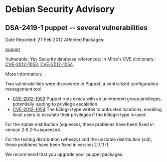 
Debian Security Advisory
========================


DSA-2419-1 puppet -- several vulnerabilities
--------------------------------------------



Date Reported:
27 Feb 2012
Affected Packages:

[puppet](https://packages.debian.org/src:puppet)

Vulnerable:
Yes
Security database references:
In Mitre's CVE dictionary: [CVE-2012-1053](https://security-tracker.debian.org/tracker/CVE-2012-1053), [CVE-2012-1054](https://security-tracker.debian.org/tracker/CVE-2012-1054).  

More information:

Two vulnerabilities were discovered in Puppet, a centralized
configuration management tool.


* [CVE-2012-1053](https://security-tracker.debian.org/tracker/CVE-2012-1053)
Puppet runs execs with an unintended group privileges,
 potentially leading to privilege escalation.
* [CVE-2012-1054](https://security-tracker.debian.org/tracker/CVE-2012-1054)
The k5login type writes to untrusted locations,
 enabling local users to escalate their privileges
 if the k5login type is used.


For the stable distribution (squeeze), these problems have been fixed
in version 2.6.2-5+squeeze4.


For the testing distribution (wheezy) and the unstable distribution
(sid), these problems have been fixed in version 2.7.11-1.


We recommend that you upgrade your puppet packages.





